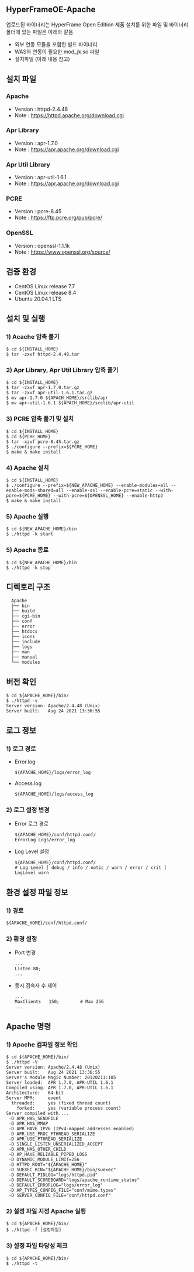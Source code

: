 ## HyperFrameOE-Apache

업로드된 바이너리는 HyperFrame Open Edition 제품 설치를 위한 파일 및 바이너리 폴더에 있는 파일은 아래와 같음 

- 외부 연동 모듈을 포함한 빌드 바이너리 
- WAS와 연동이 필요한 mod_jk.so 파일
- 설치파일 (아래 내용 참고)

## 설치 파일

### Apache

* Version : httpd-2.4.48
* Note : https://httpd.apache.org/download.cgi

### Apr Library

* Version : apr-1.7.0
* Note : https://apr.apache.org/download.cgi

### Apr Util Library

* Version : apr-util-1.6.1
* Note : https://apr.apache.org/download.cgi

### PCRE

* Version : pcre-8.45
* Note : https://ftp.pcre.org/pub/pcre/

### OpenSSL

* Version : openssl-1.1.1k
* Note : https://www.openssl.org/source/

## 검증 환경
    
* CentOS Linux release 7.7
* CentOS Linux release 8.4
* Ubuntu 20.04.1 LTS


## 설치 및 실행

### 1) Acache 압축 풀기

    $ cd ${INSTALL_HOME}
    $ tar -zxvf httpd-2.4.48.tar  

### 2) Apr Library, Apr Util Library 압축 풀기

    $ cd ${INSTALL_HOME}
    $ tar -zxvf apr-1.7.0.tar.gz    
    $ tar -zxvf apr-util-1.6.1.tar.gz  
    $ mv apr-1.7.0 ${APACH_HOME}/srclib/apr
    $ mv apr-util-1.6.1 ${APACH_HOME}/srclib/apr-util

### 3) PCRE 압축 풀기 및 설치

    $ cd ${INSTALL_HOME}
    $ cd ${PCRE_HOME}
    $ tar -xzvf pcre-8.45.tar.gz
    $ ./configure --prefix=${PCRE_HOME}
    $ make & make install

### 4) Apache 설치

    $ cd ${INSTALL_HOME}
    $ ./configure --prefix=${NEW_APACHE_HOME} --enable-modules=all --enable-mods-shared=all --enable-ssl --enable-pcre=static --with-pcre=${PCRE_HOME} --with-pcre=${OPENSSL_HOME} --enable-http2
    $ make & make install

### 5) Apache 실행

    $ cd ${NEW_APACHE_HOME}/bin
    $ ./httpd -k start
    
### 5) Apache 종료

    $ cd ${NEW_APACHE_HOME}/bin
    $ ./httpd -k stop

## 디렉토리 구조

      Apache
      ├── bin
      ├── build      
      ├── cgi-bin            
      ├── conf            
      ├── error
      ├── htdocs        
      ├── icons
      ├── include
      ├── logs
      ├── man
      ├── manual
      └── modules           

## 버전 확인

    $ cd ${APACHE_HOME}/bin/
    $ ./httpd -v
    Server version: Apache/2.4.48 (Unix)
    Server built:   Aug 24 2021 13:36:55

## 로그 정보

### 1) 로그 경로

* Error.log

      ${APACHE_HOME}/logs/error_log
      
* Access.log

      ${APACHE_HOME}/logs/access_log

### 2) 로그 설정 변경

* Error 로그 경로

      ${APACHE_HOME}/conf/httpd.conf/
      ErrorLog Logs/error_log
      
* Log Level 설정

      ${APACHE_HOME}/conf/httpd.conf/
      # Log Level [ debug / info / notic / warn / error / crit ]
      LogLevel warn
      
## 환경 설정 파일 정보

### 1) 경로
    
    ${APACHE_HOME}/conf/httpd.conf/

### 2) 환경 설정

* Port 변경

      ...
      Listen 80;
      ...

* 동시 접속자 수 제어

      ...
      MaxClients   150;        # Max 256
      ...

## Apache 명령

### 1) Apache 컴파일 정보 확인

    $ cd ${APACHE_HOME}/bin/
    $ ./httpd -V
    Server version: Apache/2.4.48 (Unix)
    Server built:   Aug 24 2021 13:36:55
    Server's Module Magic Number: 20120211:105
    Server loaded:  APR 1.7.0, APR-UTIL 1.6.1
    Compiled using: APR 1.7.0, APR-UTIL 1.6.1
    Architecture:   64-bit
    Server MPM:     event
      threaded:     yes (fixed thread count)
        forked:     yes (variable process count)
    Server compiled with....
     -D APR_HAS_SENDFILE
     -D APR_HAS_MMAP
     -D APR_HAVE_IPV6 (IPv4-mapped addresses enabled)
     -D APR_USE_PROC_PTHREAD_SERIALIZE
     -D APR_USE_PTHREAD_SERIALIZE
     -D SINGLE_LISTEN_UNSERIALIZED_ACCEPT
     -D APR_HAS_OTHER_CHILD
     -D AP_HAVE_RELIABLE_PIPED_LOGS
     -D DYNAMIC_MODULE_LIMIT=256
     -D HTTPD_ROOT="${APACHE_HOME}"
     -D SUEXEC_BIN="${APACHE_HOME}/bin/suexec"
     -D DEFAULT_PIDLOG="logs/httpd.pid"
     -D DEFAULT_SCOREBOARD="logs/apache_runtime_status"
     -D DEFAULT_ERRORLOG="logs/error_log"
     -D AP_TYPES_CONFIG_FILE="conf/mime.types"
     -D SERVER_CONFIG_FILE="conf/httpd.conf"
     
### 2) 설정 파일 지정 Apache 실행

    $ cd ${APACHE_HOME}/bin/
    $ ./httpd -f [설정파일]     

### 3) 설정 파일 타당성 체크

    $ cd ${APACHE_HOME}/bin/
    $ ./httpd -t                                           
      
